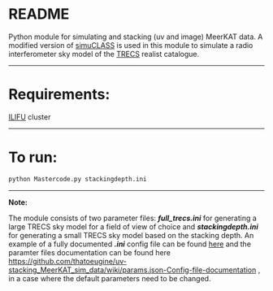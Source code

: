 # README

Python module for simulating and stacking (uv and image) MeerKAT data. A modified version of [simuCLASS](https://bitbucket.org/itrharrison/simuclass/src/master/) is used in this module to simulate a radio interferometer sky model of the [TRECS](https://arxiv.org/abs/1805.05222) realist catalogue.

---

# Requirements:
[ILIFU](http://docs.ilifu.ac.za/#/) cluster

---

# To run:
```python
python Mastercode.py stackingdepth.ini
```
---

**Note:**

The module consists of two parameter files: ***full_trecs.ini*** for generating a large TRECS sky model for a field of view of choice and ***stackingdepth.ini*** for generating a small TRECS sky model based on the stacking depth. An example of a fully documented ***.ini*** config file can be found [here](https://bitbucket.org/itrharrison/simuclass/src/master/example_verbose.ini) and the paramter files documentation can be found here <https://github.com/thatoeugine/uv-stacking_MeerKAT_sim_data/wiki/params.json-Config-file-documentation> , in a case where the default parameters need to be changed.
